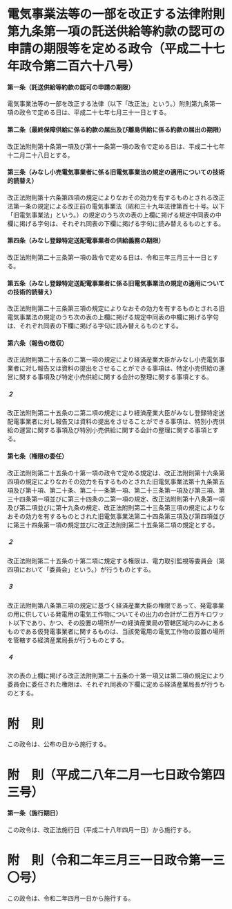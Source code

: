 # 電気事業法等の一部を改正する法律附則第九条第一項の託送供給等約款の認可の申請の期限等を定める政令（平成二十七年政令第二百六十八号）
#### 第一条（託送供給等約款の認可の申請の期限）
電気事業法等の一部を改正する法律（以下「改正法」という。）附則第九条第一項の政令で定める日は、平成二十七年七月三十一日とする。
#### 第二条（最終保障供給に係る約款の届出及び離島供給に係る約款の届出の期限）
改正法附則第十条第一項及び第十一条第一項の政令で定める日は、平成二十七年十二月二十八日とする。
#### 第三条（みなし小売電気事業者に係る旧電気事業法の規定の適用についての技術的読替え）
改正法附則第十六条第四項の規定によりなおその効力を有するものとされる改正法第一条の規定による改正前の電気事業法（昭和三十九年法律第百七十号。以下「旧電気事業法」という。）の規定のうち次の表の上欄に掲げる規定中同表の中欄に掲げる字句は、それぞれ同表の下欄に掲げる字句に読み替えるものとする。
#### 第四条（みなし登録特定送配電事業者の供給義務の期限）
改正法附則第二十三条第一項の政令で定める日は、令和三年三月三十一日とする。
#### 第五条（みなし登録特定送配電事業者に係る旧電気事業法の規定の適用についての技術的読替え）
改正法附則第二十三条第三項の規定によりなおその効力を有するものとされる旧電気事業法の規定のうち次の表の上欄に掲げる規定中同表の中欄に掲げる字句は、それぞれ同表の下欄に掲げる字句に読み替えるものとする。
#### 第六条（報告の徴収）
改正法附則第二十五条の二第一項の規定により経済産業大臣がみなし小売電気事業者に対し報告又は資料の提出をさせることができる事項は、特定小売供給の運営に関する事項及び特定小売供給に関する会計の整理に関する事項とする。
##### ２
改正法附則第二十五条の二第二項の規定により経済産業大臣がみなし登録特定送配電事業者に対し報告又は資料の提出をさせることができる事項は、特別小売供給の運営に関する事項及び特別小売供給に関する会計の整理に関する事項とする。
#### 第七条（権限の委任）
改正法附則第二十五条の十第一項の政令で定める規定は、改正法附則第十六条第四項の規定によりなおその効力を有するものとされた旧電気事業法第十九条第五項及び第十項、第二十条、第二十一条第一項、第二十三条第一項及び第三項、第三十四条第一項並びに第三十四条の二第一項の規定、改正法附則第十八条第一項及び第二項並びに第十九条の規定、改正法附則第二十三条第三項の規定によりなおその効力を有するものとされた旧電気事業法第二十四条第三項及び第四項並びに第三十四条第一項の規定並びに改正法附則第二十五条第二項の規定とする。
##### ２
改正法附則第二十五条の十第二項に規定する権限は、電力取引監視等委員会（第四項において「委員会」という。）が行うものとする。
##### ３
改正法附則第八条第三項の規定に基づく経済産業大臣の権限であって、発電事業の用に供している発電用の電気工作物についてその出力の合計が二百万キロワット以下であり、かつ、その設置の場所が一の経済産業局の管轄区域内のみにあるものである仮発電事業者に関するものは、当該発電用の電気工作物の設置の場所を管轄する経済産業局長が行うものとする。
##### ４
次の表の上欄に掲げる改正法附則第二十五条の十第一項又は第二項の規定により委員会に委任された権限は、それぞれ同表の下欄に定める経済産業局長が行うものとする。
# 附　則
この政令は、公布の日から施行する。
# 附　則（平成二八年二月一七日政令第四三号）
#### 第一条（施行期日）
この政令は、改正法施行日（平成二十八年四月一日）から施行する。
# 附　則（令和二年三月三一日政令第一三〇号）
この政令は、令和二年四月一日から施行する。
